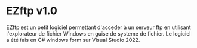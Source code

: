 # EZftp v1.0
EZftp est un petit logiciel permettant d'acceder à un serveur ftp en utilisant l'explorateur de fichier Windows en guise de systeme de fichier.
Le logiciel a été fais en C# windows form sur Visual Studio 2022.
